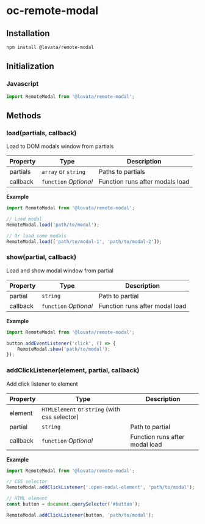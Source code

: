 # oc-remote-modal

## Installation

```bash
npm install @lovata/remote-modal
```

## Initialization

### Javascript

```javascript
import RemoteModal from '@lovata/remote-modal';
```

## Methods

### load(partials, callback)

Load to DOM modals window from partials

| Property | Type | Description |
| --- | --- | --- |
| partials | `array` or `string` | Paths to partials
| callback | `function` _Optional_ | Function runs after modals load

__Example__

```javascript
import RemoteModal from '@lovata/remote-modal';

// Load modal
RemoteModal.load('path/to/modal');

// Or load some modals
RemoteModal.load(['path/to/modal-1', 'path/to/modal-2']);
```

### show(partial, callback)

Load and show modal window from partial

| Property | Type | Description |
| --- | --- | --- |
| partial | `string` | Path to partial |
| callback | `function` _Optional_ | Function runs after modal load |

__Example__

```javascript
import RemoteModal from '@lovata/remote-modal';

button.addEventListener('click', () => {
	RemoteModal.show('path/to/modal');
});
```

### addClickListener(element, partial, callback)

Add click listener to element

| Property | Type | Description |
| --- | --- | --- |
| element | `HTMLElement` or `string` (with css selector) |  |
| partial | `string` | Path to partial |
| callback | `function` _Optional_ | Function runs after modal load |

__Example__

```javascript
import RemoteModal from '@lovata/remote-modal';

// CSS selector
RemoteModal.addClickListener('.open-modal-element', 'path/to/modal');

// HTML element
const button = document.querySelector('#button');

RemoteModal.addClickListener(button, 'path/to/modal');
```
